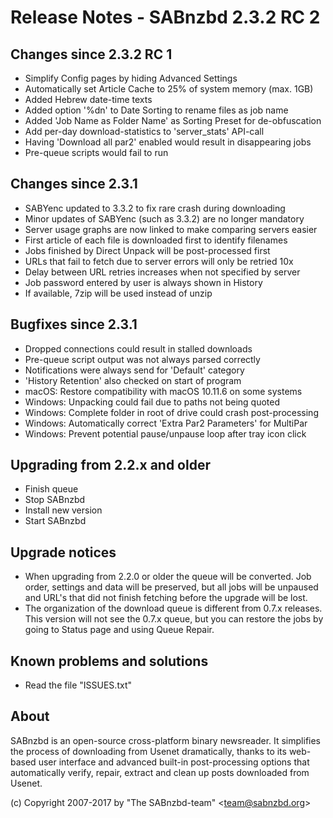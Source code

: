 Release Notes - SABnzbd 2.3.2 RC 2
=========================================================

## Changes since 2.3.2 RC 1
- Simplify Config pages by hiding Advanced Settings
- Automatically set Article Cache to 25% of system memory (max. 1GB)
- Added Hebrew date-time texts
- Added option '%dn' to Date Sorting to rename files as job name
- Added 'Job Name as Folder Name' as Sorting Preset for de-obfuscation
- Add per-day download-statistics to 'server_stats' API-call
- Having 'Download all par2' enabled would result in disappearing jobs
- Pre-queue scripts would fail to run

## Changes since 2.3.1
- SABYenc updated to 3.3.2 to fix rare crash during downloading
- Minor updates of SABYenc (such as 3.3.2) are no longer mandatory
- Server usage graphs are now linked to make comparing servers easier
- First article of each file is downloaded first to identify filenames
- Jobs finished by Direct Unpack will be post-processed first
- URLs that fail to fetch due to server errors will only be retried 10x
- Delay between URL retries increases when not specified by server
- Job password entered by user is always shown in History
- If available, 7zip will be used instead of unzip

## Bugfixes since 2.3.1
- Dropped connections could result in stalled downloads
- Pre-queue script output was not always parsed correctly
- Notifications were always send for 'Default' category
- 'History Retention' also checked on start of program
- macOS: Restore compatibility with macOS 10.11.6 on some systems
- Windows: Unpacking could fail due to paths not being quoted
- Windows: Complete folder in root of drive could crash post-processing
- Windows: Automatically correct 'Extra Par2 Parameters' for MultiPar
- Windows: Prevent potential pause/unpause loop after tray icon click

## Upgrading from 2.2.x and older
- Finish queue
- Stop SABnzbd
- Install new version
- Start SABnzbd

## Upgrade notices
- When upgrading from 2.2.0 or older the queue will be converted. Job order,
  settings and data will be preserved, but all jobs will be unpaused and
  URL's that did not finish fetching before the upgrade will be lost.
- The organization of the download queue is different from 0.7.x releases.
  This version will not see the 0.7.x queue, but you can restore the jobs
  by going to Status page and using Queue Repair.

## Known problems and solutions
- Read the file "ISSUES.txt"

## About
  SABnzbd is an open-source cross-platform binary newsreader.
  It simplifies the process of downloading from Usenet dramatically, thanks
  to its web-based user interface and advanced built-in post-processing options
  that automatically verify, repair, extract and clean up posts downloaded
  from Usenet.

  (c) Copyright 2007-2017 by "The SABnzbd-team" \<team@sabnzbd.org\>
